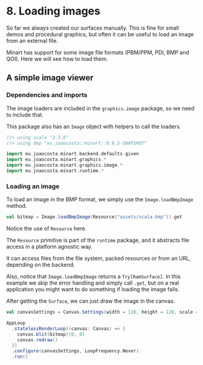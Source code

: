 # 8. Loading images

So far we always created our surfaces manually. This is fine for small demos and procedural graphics, but often it can be useful to load an image from an external file.

Minart has support for some image file formats (PBM/PPM, PDI, BMP and QOI). Here we will see how to load them.

## A simple image viewer

### Dependencies and imports

The image loaders are included in the `graphics.image` package, so we need to include that.

This package also has an `Image` object with helpers to call the loaders.


```scala
//> using scala "3.3.6"
//> using dep "eu.joaocosta::minart::0.6.5-SNAPSHOT"

import eu.joaocosta.minart.backend.defaults.given
import eu.joaocosta.minart.graphics.*
import eu.joaocosta.minart.graphics.image.*
import eu.joaocosta.minart.runtime.*
```

### Loading an image

To load an image in the BMP format, we simply use the `Image.loadBmpImage` method.

```scala
val bitmap = Image.loadBmpImage(Resource("assets/scala.bmp")).get
```

Notice the use of `Resource` here.

The `Resource` primitive is part of the `runtime` package, and it abstracts file access in a platform agnostic way.

It can access files from the file system, packed resources or from an URL, depending on the backend.

Also, notice that `Image.loadBmpImage` returns a `Try[RamSurface]`. In this example we skip the error handling and simply call `.get`, but on a real application you might want to do something if loading the image fails.

After getting the `Surface`, we can just draw the image in the canvas.

```scala
val canvasSettings = Canvas.Settings(width = 128, height = 128, scale = Some(4))

AppLoop
  .statelessRenderLoop((canvas: Canvas) => {
    canvas.blit(bitmap)(0, 0)
    canvas.redraw()
  })
  .configure(canvasSettings, LoopFrequency.Never)
  .run()
```
